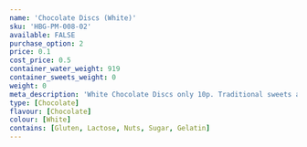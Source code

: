 ```yaml
---
name: 'Chocolate Discs (White)'
sku: 'HBG-PM-008-02'
available: FALSE
purchase_option: 2
price: 0.1
cost_price: 0.5
container_water_weight: 919
container_sweets_weight: 0
weight: 0
meta_description: 'White Chocolate Discs only 10p. Traditional sweets and more at Humbugs Confectionery Store. Specialists in satisfying your sweet tooth!'
type: [Chocolate]
flavour: [Chocolate]
colour: [White]
contains: [Gluten, Lactose, Nuts, Sugar, Gelatin]
---
```

